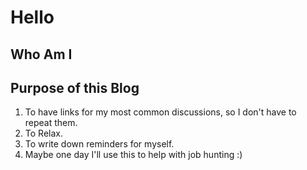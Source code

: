 # Hello

## Who Am I

## Purpose of this Blog
1. To have links for my most common discussions, so I don't have to repeat them.
2. To Relax.
3. To write down reminders for myself.
4. Maybe one day I'll use this to help with job hunting :)

